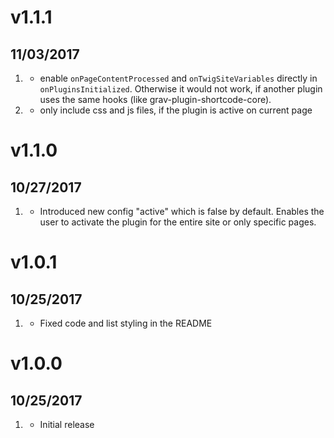# v1.1.1
##  11/03/2017

1. [](#bugfix)
    * enable `onPageContentProcessed` and `onTwigSiteVariables` directly in `onPluginsInitialized`. Otherwise it would not work, if another plugin uses the same hooks (like grav-plugin-shortcode-core).
2. [](#improved)
    * only include css and js files, if the plugin is active on current page


# v1.1.0
##  10/27/2017

1. [](#new)
    * Introduced new config "active" which is false by default. Enables the user to activate the plugin for the entire site or only specific pages.

# v1.0.1
##  10/25/2017

1. [](#bugfix)
    * Fixed code and list styling in the README

# v1.0.0
##  10/25/2017

1. [](#new)
    * Initial release
